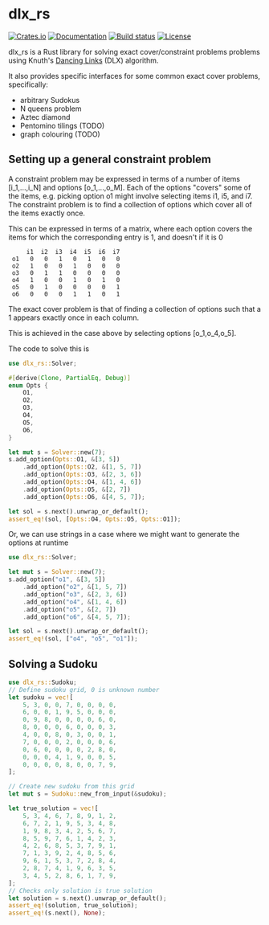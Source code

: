# dlx_rs

[![Crates.io](https://img.shields.io/crates/v/dlx-rs.svg?style=for-the-badge)](https://crates.io/crates/dlx-rs)
[![Documentation](https://img.shields.io/docsrs/dlx-rs?style=for-the-badge)](https://docs.rs/dlx-rs/)
[![Build status](https://img.shields.io/github/actions/workflow/status/tveness/dlx-rs/rust.yml?label=Tests&style=for-the-badge
)](https://github.com/tveness/dlx-rs/actions/workflows/rust.yml)
[![License](https://img.shields.io/github/license/tveness/dlx-rs?style=for-the-badge)](https://creativecommons.org/publicdomain/zero/1.0/legalcode)

 dlx_rs is a  Rust library for solving exact cover/constraint problems
 problems using Knuth's [Dancing Links](https://en.wikipedia.org/wiki/Dancing_Links) (DLX) algorithm.

 It also provides specific interfaces for some common exact cover problems,
 specifically:

 * arbitrary Sudokus
 * N queens problem
 * Aztec diamond
 * Pentomino tilings (TODO)
 * graph colouring (TODO)


 ## Setting up a general constraint problem

 A constraint problem may be expressed in terms of a number of items \[i_1,...,i_N\] and options \[o_1,...,o_M\].
 Each of the options "covers" some of the items, e.g. picking option o1 might involve selecting items i1, i5, and i7.
 The constraint problem is to find a collection of options which cover all of the items exactly once.

 This can be expressed in terms of a matrix, where each option covers the
 items for which the corresponding entry is 1, and doesn't if it is 0
 ```text
      i1  i2  i3  i4  i5  i6  i7
  o1   0   0   1   0   1   0   0
  o2   1   0   0   1   0   0   0
  o3   0   1   1   0   0   0   0
  o4   1   0   0   1   0   1   0
  o5   0   1   0   0   0   0   1
  o6   0   0   0   1   1   0   1
 ```
 The exact cover problem is that of finding a collection of options such that
 a 1 appears exactly once in each column.

 This is achieved in the case above by selecting options \[o_1,o_4,o_5\].

 The code to solve this is
 ```rust
 use dlx_rs::Solver;

 #[derive(Clone, PartialEq, Debug)]
 enum Opts {
     O1,
     O2,
     O3,
     O4,
     O5,
     O6,
 }

 let mut s = Solver::new(7);
 s.add_option(Opts::O1, &[3, 5])
     .add_option(Opts::O2, &[1, 5, 7])
     .add_option(Opts::O3, &[2, 3, 6])
     .add_option(Opts::O4, &[1, 4, 6])
     .add_option(Opts::O5, &[2, 7])
     .add_option(Opts::O6, &[4, 5, 7]);

 let sol = s.next().unwrap_or_default();
 assert_eq!(sol, [Opts::O4, Opts::O5, Opts::O1]);
 ```

 Or, we can use strings in a case where we might want to generate the options at runtime

 ```rust
 use dlx_rs::Solver;

 let mut s = Solver::new(7);
 s.add_option("o1", &[3, 5])
     .add_option("o2", &[1, 5, 7])
     .add_option("o3", &[2, 3, 6])
     .add_option("o4", &[1, 4, 6])
     .add_option("o5", &[2, 7])
     .add_option("o6", &[4, 5, 7]);

 let sol = s.next().unwrap_or_default();
 assert_eq!(sol, ["o4", "o5", "o1"]);
 ```
 ## Solving a Sudoku

 ```rust
 use dlx_rs::Sudoku;
 // Define sudoku grid, 0 is unknown number
 let sudoku = vec![
     5, 3, 0, 0, 7, 0, 0, 0, 0,
     6, 0, 0, 1, 9, 5, 0, 0, 0,
     0, 9, 8, 0, 0, 0, 0, 6, 0,
     8, 0, 0, 0, 6, 0, 0, 0, 3,
     4, 0, 0, 8, 0, 3, 0, 0, 1,
     7, 0, 0, 0, 2, 0, 0, 0, 6,
     0, 6, 0, 0, 0, 0, 2, 8, 0,
     0, 0, 0, 4, 1, 9, 0, 0, 5,
     0, 0, 0, 0, 8, 0, 0, 7, 9,
 ];

 // Create new sudoku from this grid
 let mut s = Sudoku::new_from_input(&sudoku);

 let true_solution = vec![
     5, 3, 4, 6, 7, 8, 9, 1, 2,
     6, 7, 2, 1, 9, 5, 3, 4, 8,
     1, 9, 8, 3, 4, 2, 5, 6, 7,
     8, 5, 9, 7, 6, 1, 4, 2, 3,
     4, 2, 6, 8, 5, 3, 7, 9, 1,
     7, 1, 3, 9, 2, 4, 8, 5, 6,
     9, 6, 1, 5, 3, 7, 2, 8, 4,
     2, 8, 7, 4, 1, 9, 6, 3, 5,
     3, 4, 5, 2, 8, 6, 1, 7, 9,
 ];
 // Checks only solution is true solution
 let solution = s.next().unwrap_or_default();
 assert_eq!(solution, true_solution);
 assert_eq!(s.next(), None);
 ```
